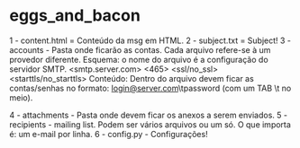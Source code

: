 # eggs_and_bacon

1 - content.html = Conteúdo da msg em HTML.
2 - subject.txt = Subject!
3 - accounts - Pasta onde ficarão as contas. Cada arquivo refere-se à um provedor diferente.
  Esquema: o nome do arquivo é a configuração do servidor SMTP.
            <smtp.server.com> <465> <ssl/no_ssl> <starttls/no_starttls>
  Conteúdo: Dentro do arquivo devem ficar as contas/senhas no formato: login@server.com\tpassword (com um TAB \t no meio).
  
4 - attachments - Pasta onde devem ficar os anexos a serem enviados.
5 - recipients - mailing list. Podem ser vários arquivos ou um só. O que importa é: um e-mail por linha.
6 - config.py - Configurações!
